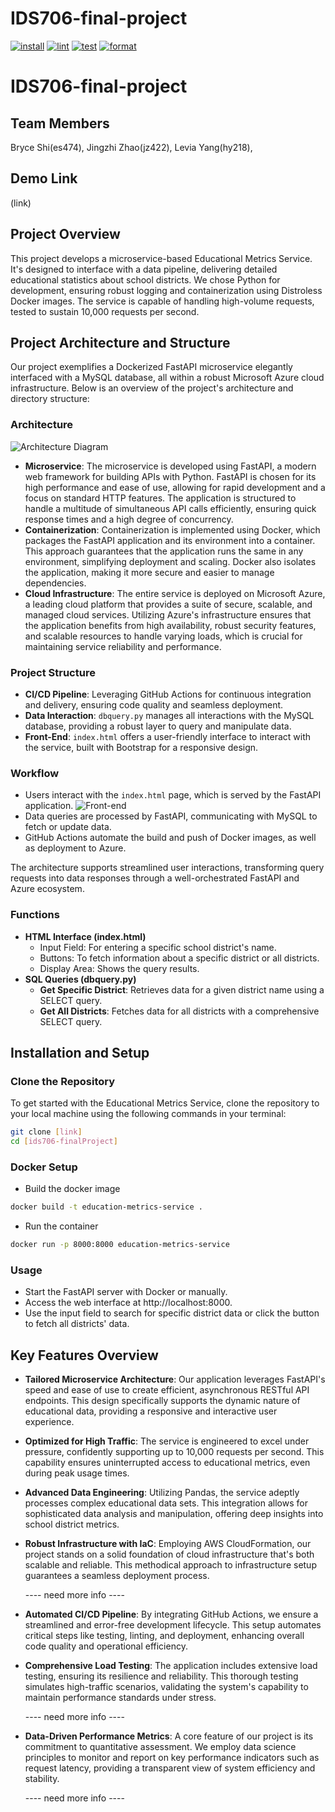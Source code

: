 # IDS706-final-project 
[![install](https://github.com/nogibjj/IDS706-finalProject/actions/workflows/install.yml/badge.svg)](https://github.com/nogibjj/IDS706-finalProject/actions/workflows/install.yml)
[![lint](https://github.com/nogibjj/IDS706-finalProject/actions/workflows/lint.yml/badge.svg)](https://github.com/nogibjj/IDS706-finalProject/actions/workflows/lint.yml)
[![test](https://github.com/nogibjj/IDS706-finalProject/actions/workflows/test.yml/badge.svg)](https://github.com/nogibjj/IDS706-finalProject/actions/workflows/test.yml)
[![format](https://github.com/nogibjj/IDS706-finalProject/actions/workflows/format.yml/badge.svg)](https://github.com/nogibjj/IDS706-finalProject/actions/workflows/format.yml)

# IDS706-final-project 

## Team Members
Bryce Shi(es474), Jingzhi Zhao(jz422), Levia Yang(hy218), 

## Demo Link
(link)

## Project Overview
This project develops a microservice-based Educational Metrics Service. It's designed to interface with a data pipeline, delivering detailed educational statistics about school districts. We chose Python for development, ensuring robust logging and containerization using Distroless Docker images. The service is capable of handling high-volume requests, tested to sustain 10,000 requests per second.

## Project Architecture and Structure
Our project exemplifies a Dockerized FastAPI microservice elegantly interfaced with a MySQL database, all within a robust Microsoft Azure cloud infrastructure. Below is an overview of the project's architecture and directory structure:

### Architecture
![Architecture Diagram](link)
- **Microservice**: The microservice is developed using FastAPI, a modern web framework for building APIs with Python. FastAPI is chosen for its high performance and ease of use, allowing for rapid development and a focus on standard HTTP features. The application is structured to handle a multitude of simultaneous API calls efficiently, ensuring quick response times and a high degree of concurrency.
- **Containerization**: Containerization is implemented using Docker, which packages the FastAPI application and its environment into a container. This approach guarantees that the application runs the same in any environment, simplifying deployment and scaling. Docker also isolates the application, making it more secure and easier to manage dependencies.
- **Cloud Infrastructure**: The entire service is deployed on Microsoft Azure, a leading cloud platform that provides a suite of secure, scalable, and managed cloud services. Utilizing Azure's infrastructure ensures that the application benefits from high availability, robust security features, and scalable resources to handle varying loads, which is crucial for maintaining service reliability and performance.

### Project Structure
- **CI/CD Pipeline**: Leveraging GitHub Actions for continuous integration and delivery, ensuring code quality and seamless deployment.
- **Data Interaction**: `dbquery.py` manages all interactions with the MySQL database, providing a robust layer to query and manipulate data.
- **Front-End**: `index.html` offers a user-friendly interface to interact with the service, built with Bootstrap for a responsive design.

### Workflow
- Users interact with the `index.html` page, which is served by the FastAPI application.
![Front-end](link)
- Data queries are processed by FastAPI, communicating with MySQL to fetch or update data.
- GitHub Actions automate the build and push of Docker images, as well as deployment to Azure.

The architecture supports streamlined user interactions, transforming query requests into data responses through a well-orchestrated FastAPI and Azure ecosystem.

### Functions
- **HTML Interface (index.html)** 
    - Input Field: For entering a specific school district's name.
    - Buttons: To fetch information about a specific district or all districts.
    - Display Area: Shows the query results.
- **SQL Queries (dbquery.py)**
    - **Get Specific District**: Retrieves data for a given district name using a SELECT query.
    - **Get All Districts**: Fetches data for all districts with a comprehensive SELECT query.

## Installation and Setup
### Clone the Repository
To get started with the Educational Metrics Service, clone the repository to your local machine using the following commands in your terminal:

```bash
git clone [link]
cd [ids706-finalProject]
```
### Docker Setup
- Build the docker image
```bash
docker build -t education-metrics-service .
```
- Run the container
```bash
docker run -p 8000:8000 education-metrics-service
```
### Usage
- Start the FastAPI server with Docker or manually.
- Access the web interface at http://localhost:8000.
- Use the input field to search for specific district data or click the button to fetch all districts' data.

## Key Features Overview
- **Tailored Microservice Architecture**: Our application leverages FastAPI's speed and ease of use to create efficient, asynchronous RESTful API endpoints. This design specifically supports the dynamic nature of educational data, providing a responsive and interactive user experience.
- **Optimized for High Traffic**: The service is engineered to excel under pressure, confidently supporting up to 10,000 requests per second. This capability ensures uninterrupted access to educational metrics, even during peak usage times.
- **Advanced Data Engineering**: Utilizing Pandas, the service adeptly processes complex educational data sets. This integration allows for sophisticated data analysis and manipulation, offering deep insights into school district metrics.
- **Robust Infrastructure with IaC**: Employing AWS CloudFormation, our project stands on a solid foundation of cloud infrastructure that's both scalable and reliable. This methodical approach to infrastructure setup guarantees a seamless deployment process.

    ---- need more info ----

- **Automated CI/CD Pipeline**: By integrating GitHub Actions, we ensure a streamlined and error-free development lifecycle. This setup automates critical steps like testing, linting, and deployment, enhancing overall code quality and operational efficiency.
- **Comprehensive Load Testing**: The application includes extensive load testing, ensuring its resilience and reliability. This thorough testing simulates high-traffic scenarios, validating the system's capability to maintain performance standards under stress.

    ----  need more info ----

- **Data-Driven Performance Metrics**: A core feature of our project is its commitment to quantitative assessment. We employ data science principles to monitor and report on key performance indicators such as request latency, providing a transparent view of system efficiency and stability.

    ----  need more info ----